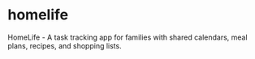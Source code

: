 # homelife
HomeLife - A task tracking app for families with shared calendars, meal plans, recipes, and shopping lists.
